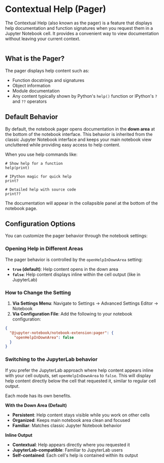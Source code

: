 # Contextual Help (Pager)

The Contextual Help (also known as the pager) is a feature that displays help documentation and function signatures when you request them in a Jupyter Notebook cell. It provides a convenient way to view documentation without leaving your current context.

```{image} ./_static/images/pager.png

```

## What is the Pager?

The pager displays help content such as:

- Function docstrings and signatures
- Object information
- Module documentation
- Any content typically shown by Python's `help()` function or IPython's `?` and `??` operators

## Default Behavior

By default, the notebook pager opens documentation in the **down area** at the bottom of the notebook interface. This behavior is inherited from the classic Jupyter Notebook interface and keeps your main notebook view uncluttered while providing easy access to help content.

When you use help commands like:

```ipython
# Show help for a function
help(print)

# IPython magic for quick help
print?

# Detailed help with source code
print??
```

The documentation will appear in the collapsible panel at the bottom of the notebook page.

## Configuration Options

You can customize the pager behavior through the notebook settings:

### Opening Help in Different Areas

The pager behavior is controlled by the `openHelpInDownArea` setting:

- **`true` (default)**: Help content opens in the down area
- **`false`**: Help content displays inline within the cell output (like in JupyterLab)

### How to Change the Setting

1. **Via Settings Menu**: Navigate to Settings → Advanced Settings Editor → Notebook
2. **Via Configuration File**: Add the following to your notebook configuration:

```json
{
  "@jupyter-notebook/notebook-extension:pager": {
    "openHelpInDownArea": false
  }
}
```

### Switching to the JupyterLab behavior

If you prefer the JupyterLab approach where help content appears inline with your cell outputs, set `openHelpInDownArea` to `false`. This will display help content directly below the cell that requested it, similar to regular cell output.

Each mode has its own benefits.

**With the Down Area (Default)**

- **Persistent**: Help content stays visible while you work on other cells
- **Organized**: Keeps main notebook area clean and focused
- **Familiar**: Matches classic Jupyter Notebook behavior

**Inline Output**

- **Contextual**: Help appears directly where you requested it
- **JupyterLab-compatible**: Familiar to JupyterLab users
- **Self-contained**: Each cell's help is contained within its output
